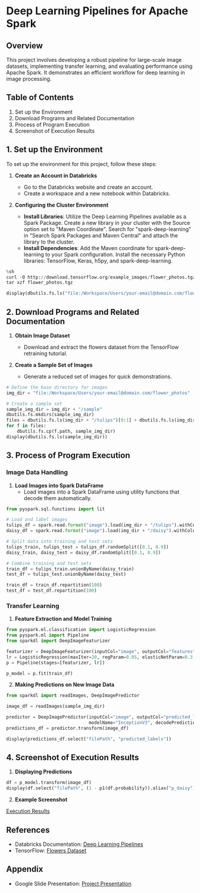 # Deep Learning Pipelines for Apache Spark

## Overview
This project involves developing a robust pipeline for large-scale image datasets, implementing transfer learning, and evaluating performance using Apache Spark. It demonstrates an efficient workflow for deep learning in image processing.

## Table of Contents
1. Set up the Environment
2. Download Programs and Related Documentation
3. Process of Program Execution
4. Screenshot of Execution Results

## 1. Set up the Environment
To set up the environment for this project, follow these steps:

1. **Create an Account in Databricks**
   - Go to the Databricks website and create an account.
   - Create a workspace and a new notebook within Databricks.

2. **Configuring the Cluster Environment**
   - **Install Libraries**: Utilize the Deep Learning Pipelines available as a Spark Package. Create a new library in your cluster with the Source option set to "Maven Coordinate". Search for "spark-deep-learning" in "Search Spark Packages and Maven Central" and attach the library to the cluster.
   - **Install Dependencies**: Add the Maven coordinate for spark-deep-learning to your Spark configuration. Install the necessary Python libraries: TensorFlow, Keras, h5py, and spark-deep-learning.

```python
%sh 
curl -O http://download.tensorflow.org/example_images/flower_photos.tgz
tar xzf flower_photos.tgz

display(dbutils.fs.ls("file:/Workspace/Users/your-email@domain.com/flower_photos"))
```

## 2. Download Programs and Related Documentation

1. **Obtain Image Dataset**
   - Download and extract the flowers dataset from the TensorFlow retraining tutorial.

2. **Create a Sample Set of Images**
   - Generate a reduced set of images for quick demonstrations.

```python
# Define the base directory for images
img_dir = "file:/Workspace/Users/your-email@domain.com/flower_photos"

# Create a sample set
sample_img_dir = img_dir + "/sample"
dbutils.fs.mkdirs(sample_img_dir)
files = dbutils.fs.ls(img_dir + "/tulips")[0:1] + dbutils.fs.ls(img_dir + "/daisy")[0:2]
for f in files:
    dbutils.fs.cp(f.path, sample_img_dir)
display(dbutils.fs.ls(sample_img_dir))
```

## 3. Process of Program Execution

### Image Data Handling
1. **Load Images into Spark DataFrame**
   - Load images into a Spark DataFrame using utility functions that decode them automatically.

```python
from pyspark.sql.functions import lit

# Load and label images
tulips_df = spark.read.format("image").load(img_dir + "/tulips").withColumn("label", lit(1))
daisy_df = spark.read.format("image").load(img_dir + "/daisy").withColumn("label", lit(0))

# Split data into training and test sets
tulips_train, tulips_test = tulips_df.randomSplit([0.1, 0.9])
daisy_train, daisy_test = daisy_df.randomSplit([0.1, 0.9])

# Combine training and test sets
train_df = tulips_train.unionByName(daisy_train)
test_df = tulips_test.unionByName(daisy_test)

train_df = train_df.repartition(100)
test_df = test_df.repartition(100)
```

### Transfer Learning
1. **Feature Extraction and Model Training**

```python
from pyspark.ml.classification import LogisticRegression
from pyspark.ml import Pipeline
from sparkdl import DeepImageFeaturizer

featurizer = DeepImageFeaturizer(inputCol="image", outputCol="features", modelName="InceptionV3")
lr = LogisticRegression(maxIter=20, regParam=0.05, elasticNetParam=0.3, labelCol="label")
p = Pipeline(stages=[featurizer, lr])

p_model = p.fit(train_df)
```

2. **Making Predictions on New Image Data**

```python
from sparkdl import readImages, DeepImagePredictor

image_df = readImages(sample_img_dir)

predictor = DeepImagePredictor(inputCol="image", outputCol="predicted_labels",
                               modelName="InceptionV3", decodePredictions=True, topK=10)
predictions_df = predictor.transform(image_df)

display(predictions_df.select("filePath", "predicted_labels"))
```

## 4. Screenshot of Execution Results

1. **Displaying Predictions**

```python
df = p_model.transform(image_df)
display(df.select("filePath", (1 - p1(df.probability)).alias("p_daisy")))
```

2. **Example Screenshot**

[Execution Results]([path_to_screenshot_image](https://docs.google.com/presentation/d/1kcrP6mDqw9mm3CHm8HeGok1Ogi1K3_oR08F3KETmRKo/edit?usp=sharing))

## References
- Databricks Documentation: [Deep Learning Pipelines](https://docs.databricks.com/applications/deep-learning/)
- TensorFlow: [Flowers Dataset](http://download.tensorflow.org/example_images/flower_photos.tgz)

## Appendix
- Google Slide Presentation: [Project Presentation](https://docs.google.com/presentation/d/1kcrP6mDqw9mm3CHm8HeGok1Ogi1K3_oR08F3KETmRKo/edit?usp=sharing)

